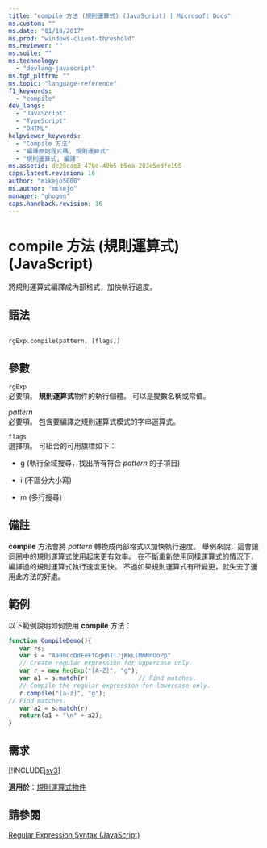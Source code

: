 ```yaml
---
title: "compile 方法 (規則運算式) (JavaScript) | Microsoft Docs"
ms.custom: ""
ms.date: "01/18/2017"
ms.prod: "windows-client-threshold"
ms.reviewer: ""
ms.suite: ""
ms.technology: 
  - "devlang-javascript"
ms.tgt_pltfrm: ""
ms.topic: "language-reference"
f1_keywords: 
  - "compile"
dev_langs: 
  - "JavaScript"
  - "TypeScript"
  - "DHTML"
helpviewer_keywords: 
  - "Compile 方法"
  - "編譯原始程式碼, 規則運算式"
  - "規則運算式, 編譯"
ms.assetid: dc28cae3-478d-49b5-b5ea-203e5edfe195
caps.latest.revision: 16
author: "mikejo5000"
ms.author: "mikejo"
manager: "ghogen"
caps.handback.revision: 16
---
```

# compile 方法 (規則運算式) (JavaScript)
將規則運算式編譯成內部格式，加快執行速度。  
  
## 語法  
  
```  
  
rgExp.compile(pattern, [flags])   
```  
  
## 參數  
 `rgExp`  
 必要項。  **規則運算式**物件的執行個體。  可以是變數名稱或常值。  
  
 *pattern*  
 必要項。  包含要編譯之規則運算式模式的字串運算式。  
  
 `flags`  
 選擇項。  可組合的可用旗標如下：  
  
-   g \(執行全域搜尋，找出所有符合 *pattern* 的子項目\)  
  
-   i \(不區分大小寫\)  
  
-   m \(多行搜尋\)  
  
## 備註  
 **compile** 方法會將 *pattern* 轉換成內部格式以加快執行速度。  舉例來說，這會讓迴圈中的規則運算式使用起來更有效率。  在不斷重新使用同樣運算式的情況下，編譯過的規則運算式執行速度更快。  不過如果規則運算式有所變更，就失去了運用此方法的好處。  
  
## 範例  
 以下範例說明如何使用 **compile** 方法：  
  
```javascript  
function CompileDemo(){  
   var rs;  
   var s = "AaBbCcDdEeFfGgHhIiJjKkLlMmNnOoPp"  
   // Create regular expression for uppercase only.  
   var r = new RegExp("[A-Z]", "g");  
   var a1 = s.match(r)              // Find matches.  
   // Compile the regular expression for lowercase only.  
   r.compile("[a-z]", "g");  
// Find matches.  
   var a2 = s.match(r)                
   return(a1 + "\n" + a2);  
}  
```  
  
## 需求  
 [!INCLUDE[jsv3](../../javascript/reference/includes/jsv3-md.md)]  
  
 **適用於**：[規則運算式物件](../../javascript/reference/regular-expression-object-javascript.md)  
  
## 請參閱  
 [Regular Expression Syntax \(JavaScript\)](http://msdn.microsoft.com/zh-tw/ab0766e1-7037-45ed-aa23-706f58358c0e)